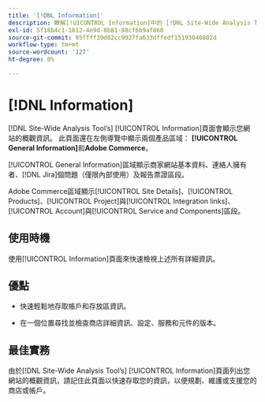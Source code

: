 ```yaml
---
title: '[!DNL Information]'
description: 瞭解[!UICONTROL Information]中的 [!DNL Site-Wide Analysis Tool]標籤、使用時機、其優點以及最佳實務。
exl-id: 5f18b4c1-1812-4e9d-8b81-88cf6b9af860
source-git-commit: 95ffff39d82cc9027fa633dffedf15193040802d
workflow-type: tm+mt
source-wordcount: '127'
ht-degree: 0%

---
```


# [!DNL Information]

[!DNL Site-Wide Analysis Tool’s] [!UICONTROL Information]頁面會顯示您網站的概觀資訊。 此頁面還在左側導覽中顯示兩個產品區域： **[!UICONTROL General Information]**&#x200B;和&#x200B;**Adobe Commerce**。

[!UICONTROL General Information]區域顯示商家網站基本資料、連絡人擁有者、[!DNL Jira]個問題（僅限內部使用）及報告票證區段。

Adobe Commerce區域顯示[!UICONTROL Site Details]、[!UICONTROL Products]、[!UICONTROL Project]與[!UICONTROL Integration links]、[!UICONTROL Account]與[!UICONTROL Service and Components]區段。

## 使用時機

使用[!UICONTROL Information]頁面來快速檢視上述所有詳細資訊。

## 優點

* 快速輕鬆地存取帳戶和存放區資訊。

* 在一個位置尋找並檢查商店詳細資訊、設定、服務和元件的版本。

## 最佳實務

由於[!DNL Site-Wide Analysis Tool’s] [!UICONTROL Information]頁面列出您網站的概觀資訊，請記住此頁面以快速存取您的資訊，以便規劃、維護或支援您的商店或帳戶。
